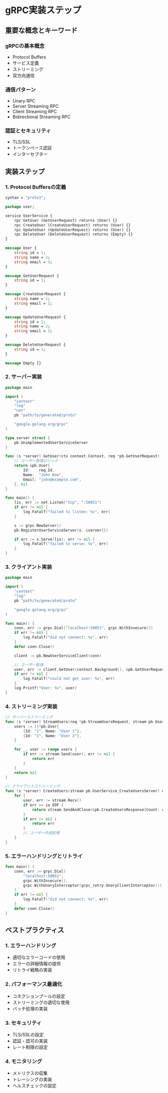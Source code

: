 # gRPC実装ステップ

## 重要な概念とキーワード

### gRPCの基本概念
- Protocol Buffers
- サービス定義
- ストリーミング
- 双方向通信

### 通信パターン
- Unary RPC
- Server Streaming RPC
- Client Streaming RPC
- Bidirectional Streaming RPC

### 認証とセキュリティ
- TLS/SSL
- トークンベース認証
- インターセプター

## 実装ステップ

### 1. Protocol Buffersの定義
```protobuf
syntax = "proto3";

package user;

service UserService {
    rpc GetUser (GetUserRequest) returns (User) {}
    rpc CreateUser (CreateUserRequest) returns (User) {}
    rpc UpdateUser (UpdateUserRequest) returns (User) {}
    rpc DeleteUser (DeleteUserRequest) returns (Empty) {}
}

message User {
    string id = 1;
    string name = 2;
    string email = 3;
}

message GetUserRequest {
    string id = 1;
}

message CreateUserRequest {
    string name = 1;
    string email = 2;
}

message UpdateUserRequest {
    string id = 1;
    string name = 2;
    string email = 3;
}

message DeleteUserRequest {
    string id = 1;
}

message Empty {}
```

### 2. サーバー実装
```go
package main

import (
    "context"
    "log"
    "net"
    pb "path/to/generated/proto"

    "google.golang.org/grpc"
)

type server struct {
    pb.UnimplementedUserServiceServer
}

func (s *server) GetUser(ctx context.Context, req *pb.GetUserRequest) (*pb.User, error) {
    // ユーザー取得ロジック
    return &pb.User{
        Id:    req.Id,
        Name:  "John Doe",
        Email: "john@example.com",
    }, nil
}

func main() {
    lis, err := net.Listen("tcp", ":50051")
    if err != nil {
        log.Fatalf("failed to listen: %v", err)
    }

    s := grpc.NewServer()
    pb.RegisterUserServiceServer(s, &server{})

    if err := s.Serve(lis); err != nil {
        log.Fatalf("failed to serve: %v", err)
    }
}
```

### 3. クライアント実装
```go
package main

import (
    "context"
    "log"
    pb "path/to/generated/proto"

    "google.golang.org/grpc"
)

func main() {
    conn, err := grpc.Dial("localhost:50051", grpc.WithInsecure())
    if err != nil {
        log.Fatalf("did not connect: %v", err)
    }
    defer conn.Close()

    client := pb.NewUserServiceClient(conn)

    // ユーザー取得
    user, err := client.GetUser(context.Background(), &pb.GetUserRequest{Id: "1"})
    if err != nil {
        log.Fatalf("could not get user: %v", err)
    }
    log.Printf("User: %v", user)
}
```

### 4. ストリーミング実装
```go
// サーバーストリーミング
func (s *server) StreamUsers(req *pb.StreamUsersRequest, stream pb.UserService_StreamUsersServer) error {
    users := []*pb.User{
        {Id: "1", Name: "User 1"},
        {Id: "2", Name: "User 2"},
    }

    for _, user := range users {
        if err := stream.Send(user); err != nil {
            return err
        }
    }
    return nil
}

// クライアントストリーミング
func (s *server) CreateUsers(stream pb.UserService_CreateUsersServer) error {
    for {
        user, err := stream.Recv()
        if err == io.EOF {
            return stream.SendAndClose(&pb.CreateUsersResponse{Count: count})
        }
        if err != nil {
            return err
        }
        // ユーザー作成処理
    }
}
```

### 5. エラーハンドリングとリトライ
```go
func main() {
    conn, err := grpc.Dial(
        "localhost:50051",
        grpc.WithInsecure(),
        grpc.WithUnaryInterceptor(grpc_retry.UnaryClientInterceptor()),
    )
    if err != nil {
        log.Fatalf("did not connect: %v", err)
    }
    defer conn.Close()
}
```

## ベストプラクティス

### 1. エラーハンドリング
- 適切なエラーコードの使用
- エラーの詳細情報の提供
- リトライ戦略の実装

### 2. パフォーマンス最適化
- コネクションプールの設定
- ストリーミングの適切な使用
- バッチ処理の実装

### 3. セキュリティ
- TLS/SSLの設定
- 認証・認可の実装
- レート制限の設定

### 4. モニタリング
- メトリクスの収集
- トレーシングの実装
- ヘルスチェックの設定 
